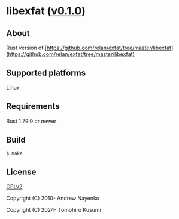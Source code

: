 libexfat ([v0.1.0](https://github.com/kusumi/libexfat/releases/tag/v0.1.0))
========

## About

Rust version of [https://github.com/relan/exfat/tree/master/libexfat](https://github.com/relan/exfat/tree/master/libexfat)

## Supported platforms

Linux

## Requirements

Rust 1.79.0 or newer

## Build

    $ make

## License

[GPLv2](COPYING)

Copyright (C) 2010-  Andrew Nayenko

Copyright (C) 2024-  Tomohiro Kusumi
